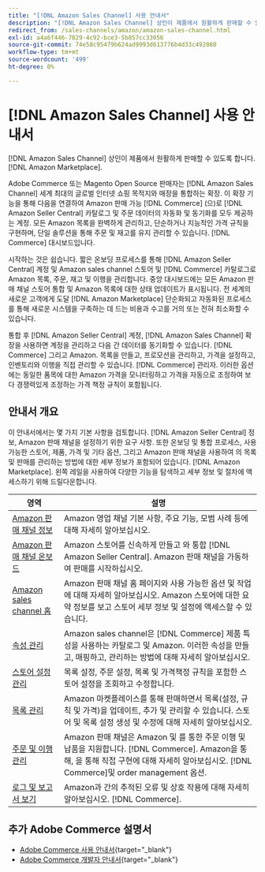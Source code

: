 ```yaml
---
title: "[!DNL Amazon Sales Channel] 사용 안내서"
description: "[!DNL Amazon Sales Channel] 상인이 제품에서 원활하게 판매할 수 있도록 합니다. [!DNL Amazon Marketplace]."
redirect_from: /sales-channels/amazon/amazon-sales-channel.html
exl-id: a4a6f446-7029-4c92-bce3-5b857cc33056
source-git-commit: 74e58c95479b624ad9993d613776b4d33c492080
workflow-type: tm+mt
source-wordcount: '499'
ht-degree: 0%

---
```


# [!DNL Amazon Sales Channel] 사용 안내서

[!DNL Amazon Sales Channel] 상인이 제품에서 원활하게 판매할 수 있도록 합니다. [!DNL Amazon Marketplace].

Adobe Commerce 또는 Magento Open Source 판매자는 [!DNL Amazon Sales Channel] 세계 최대의 글로벌 인터넷 쇼핑 목적지와 매장을 통합하는 확장. 이 확장 기능을 통해 다음을 연결하여 Amazon 판매 가능 [!DNL Commerce] (으)로 [!DNL Amazon Seller Central] 카탈로그 및 주문 데이터의 자동화 및 동기화를 모두 제공하는 계정. 모든 Amazon 목록을 완벽하게 관리하고, 단순하거나 지능적인 가격 규칙을 구현하며, 단일 솔루션을 통해 주문 및 재고를 유지 관리할 수 있습니다. [!DNL Commerce] 대시보드입니다.

시작하는 것은 쉽습니다. 짧은 온보딩 프로세스를 통해 [!DNL Amazon Seller Central] 계정 및 Amazon sales channel 스토어 및 [!DNL Commerce] 카탈로그로 Amazon 목록, 주문, 재고 및 이행을 관리합니다. 중앙 대시보드에는 모든 Amazon 판매 채널 스토어 통합 및 Amazon 목록에 대한 상태 업데이트가 표시됩니다. 전 세계의 새로운 고객에게 도달 [!DNL Amazon Marketplace] 단순화되고 자동화된 프로세스를 통해 새로운 시스템을 구축하는 데 드는 비용과 수고를 거의 또는 전혀 최소화할 수 있습니다.

통합 후 [!DNL Amazon Seller Central] 계정, [!DNL Amazon Sales Channel] 확장을 사용하면 계정을 관리하고 다음 간 데이터를 동기화할 수 있습니다. [!DNL Commerce] 그리고 Amazon. 목록을 만들고, 프로모션을 관리하고, 가격을 설정하고, 인벤토리와 이행을 직접 관리할 수 있습니다. [!DNL Commerce] 관리자. 이러한 옵션에는 동일한 품목에 대한 Amazon 가격을 모니터링하고 가격을 자동으로 조정하여 보다 경쟁력있게 조정하는 가격 책정 규칙이 포함됩니다.

## 안내서 개요

이 안내서에서는 몇 가지 기본 사항을 검토합니다. [!DNL Amazon Seller Central] 정보, Amazon 판매 채널을 설정하기 위한 요구 사항. 또한 온보딩 및 통합 프로세스, 사용 가능한 스토어, 제품, 가격 및 기타 옵션, 그리고 Amazon 판매 채널을 사용하여 의 목록 및 판매를 관리하는 방법에 대한 세부 정보가 포함되어 있습니다. [!DNL Amazon Marketplace]. 왼쪽 레일을 사용하여 다양한 기능을 탐색하고 세부 정보 및 절차에 액세스하기 위해 드릴다운합니다.

| 영역 | 설명 |
|----|----|
| [Amazon 판매 채널 정보](./about-amazon-sales-channel.md) | Amazon 영업 채널 기본 사항, 주요 기능, 모범 사례 등에 대해 자세히 알아보십시오. |
| [Amazon 판매 채널 온보드](./amazon-onboarding-home.md) | Amazon 스토어를 신속하게 만들고 와 통합 [!DNL Amazon Seller Central]. Amazon 판매 채널을 가동하여 판매를 시작하십시오. |
| [Amazon sales channel 홈](./amazon-sales-channel-home.md) | Amazon 판매 채널 홈 페이지와 사용 가능한 옵션 및 작업에 대해 자세히 알아보십시오. Amazon 스토어에 대한 요약 정보를 보고 스토어 세부 정보 및 설정에 액세스할 수 있습니다. |
| [속성 관리](./attributes-view.md) | Amazon sales channel은 [!DNL Commerce] 제품 특성을 사용하는 카탈로그 및 Amazon. 이러한 속성을 만들고, 매핑하고, 관리하는 방법에 대해 자세히 알아보십시오. |
| [스토어 설정 관리](./ob-store-review.md) | 목록 설정, 주문 설정, 목록 및 가격책정 규칙을 포함한 스토어 설정을 조회하고 수정합니다. |
| [목록 관리](./managing-product-listings.md) | Amazon 마켓플레이스를 통해 판매하면서 목록(설정, 규칙 및 가격)을 업데이트, 추가 및 관리할 수 있습니다. 스토어 및 목록 설정 생성 및 수정에 대해 자세히 알아보십시오. |
| [주문 및 이행 관리](./managing-orders.md) | Amazon 판매 채널은 Amazon 및 를 통한 주문 이행 및 납품을 지원합니다. [!DNL Commerce]. Amazon을 통해, 을 통해 직접 구현에 대해 자세히 알아보십시오. [!DNL Commerce]및 order management 옵션. |
| [로그 및 보고서 보기](./amazon-logs-reports.md) | Amazon과 간의 추적된 오류 및 상호 작용에 대해 자세히 알아보십시오. [!DNL Commerce]. |

## 추가 Adobe Commerce 설명서

- [Adobe Commerce 사용 안내서](https://docs.magento.com/user-guide/){target="_blank"}
- [Adobe Commerce 개발자 안내서](https://devdocs.magento.com/){target="_blank"}
